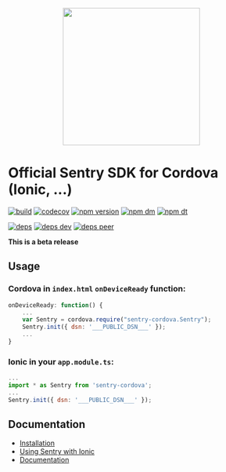 <p align="center">
    <a href="https://sentry.io" target="_blank" align="center">
        <img src="https://sentry-brand.storage.googleapis.com/sentry-logo-black.png" width="280">
    </a>
<br/>
    <h1>Official Sentry SDK for Cordova (Ionic, ...)</h1>
</p>

[![build](https://github.com/getsentry/sentry-cordova/workflows/Build%20&%20Test/badge.svg?branch=main)](https://github.com/getsentry/sentry-cordova/actions?query=branch%3Amain)
[![codecov](https://codecov.io/gh/getsentry/sentry-cordova/branch/master/graph/badge.svg)](https://codecov.io/gh/getsentry/sentry-cordova)
[![npm version](https://img.shields.io/npm/v/sentry-cordova.svg)](https://www.npmjs.com/package/sentry-cordova)
[![npm dm](https://img.shields.io/npm/dm/sentry-cordova.svg)](https://www.npmjs.com/package/sentry-cordova)
[![npm dt](https://img.shields.io/npm/dt/sentry-cordova.svg)](https://www.npmjs.com/package/sentry-cordova)

[![deps](https://david-dm.org/getsentry/sentry-cordova/status.svg)](https://david-dm.org/getsentry/sentry-cordova?view=list)
[![deps dev](https://david-dm.org/getsentry/sentry-cordova/dev-status.svg)](https://david-dm.org/getsentry/sentry-cordova?type=dev&view=list)
[![deps peer](https://david-dm.org/getsentry/sentry-cordova/peer-status.svg)](https://david-dm.org/getsentry/sentry-cordova?type=peer&view=list)

**This is a beta release**

## Usage

### Cordova in `index.html` `onDeviceReady` function:

```javascript
onDeviceReady: function() {
    ...
    var Sentry = cordova.require("sentry-cordova.Sentry");
    Sentry.init({ dsn: '___PUBLIC_DSN___' });
    ...
}
```

### Ionic in your `app.module.ts`:

```javascript
...
import * as Sentry from 'sentry-cordova';
...
Sentry.init({ dsn: '___PUBLIC_DSN___' });
```

## Documentation

* [Installation](https://docs.sentry.io/clients/cordova/#installation)
* [Using Sentry with Ionic](https://docs.sentry.io/clients/cordova/ionic/)
* [Documentation](https://docs.sentry.io/clients/cordova/)
